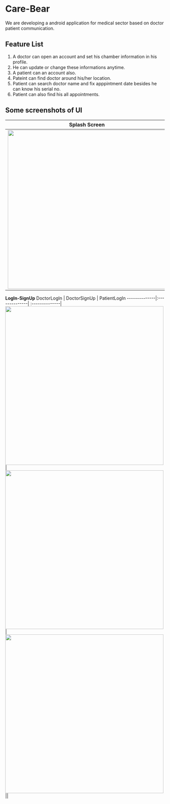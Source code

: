 # Care-Bear
We are developing a android application for medical sector based on doctor patient communication.

Feature List
-------------
1. A doctor can open an account and set his chamber information in his profile.
2. He can update or change these informations anytime.
3. A patient can an account also.
4. Pateint can find doctor around his/her location.
5. Patient can search doctor name and fix apppintment date besides he can know his serial no.
6. Patient can also find his all appointments.

Some screenshots of UI
-----------
Splash Screen | Main Activity
--------------|:--------------|
<img src="https://user-images.githubusercontent.com/49723335/122827961-e169bd80-d306-11eb-8d2e-1f86f8f340a6.jpg" height="500" /> | <img src="https://user-images.githubusercontent.com/49723335/122827986-e9296200-d306-11eb-9d10-1511909f63c7.jpg" height="500" /> ||

**LogIn-SignUp**
DoctorLogIn | DoctorSignUp | PatientLogIn
--------------|:--------------| :--------------|
<img src="https://user-images.githubusercontent.com/49723335/122828433-7ec4f180-d307-11eb-878e-1c57eae30786.jpg" height="500" /> | <img src="https://user-images.githubusercontent.com/49723335/122828448-84bad280-d307-11eb-9eb5-450d3efdf7d1.jpg" height="500" /> | <img src="https://user-images.githubusercontent.com/49723335/122828478-897f8680-d307-11eb-83c8-5a2f76c305a8.jpg" height="500" /> ||



